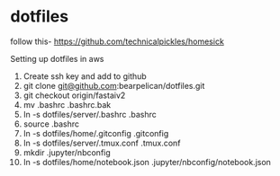 dotfiles
========
follow this- https://github.com/technicalpickles/homesick


Setting up dotfiles in aws
1. Create ssh key and add to github
2. git clone git@github.com:bearpelican/dotfiles.git
3. git checkout origin/fastaiv2
4. mv .bashrc .bashrc.bak
5. ln -s dotfiles/server/.bashrc .bashrc
6. source .bashrc
7. ln -s dotfiles/home/.gitconfig .gitconfig
8. ln -s dotfiles/server/.tmux.conf .tmux.conf
9. mkdir .jupyter/nbconfig
10. ln -s dotfiles/home/notebook.json .jupyter/nbconfig/notebook.json

